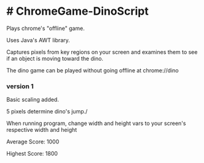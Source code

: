 <h1># ChromeGame-DinoScript</h1>
<p>Plays chrome's "offline" game.</p>

<p>Uses Java's AWT library.<p>

<p>Captures pixels from key regions on your screen and examines them to see if an object is moving toward the dino.<p>

<p>The dino game can be played without going offline at chrome://dino</p>

<h3>version 1</h3>
<p>Basic scaling added.</p>
<p>5 pixels determine dino's jump./<p>
<p>When running program, change width and height vars to your screen's respective width and height</p>
<p>Average Score: 1000</p>
<p>Highest Score: 1800</p>
